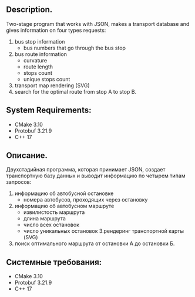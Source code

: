 
## Description.

Two-stage program that works with JSON, makes a transport database and gives information on four types requests:
 1. bus stop information
    * bus numbers that go through the bus stop
 2. bus route information
    * curvature
    * route length
    * stops count
    * unique stops count
3. transport map rendering (SVG)
4. search for the optimal route from stop A to stop B.



## System Requirements:
* CMake 3.10
* Protobuf 3.21.9
* C++ 17



 ## Описание.

Двухстадийная программа, которая принимает JSON, создает транспортную базу данных и выводит информацию по четырем типам запросов: 
1. информацию об автобусной остановке
   * номера автобусов, проходящих через остановку
2. информацию об автобусном маршруте 
   * извилистость маршрута
   * длина маршрута
   * число всех остановок
   * число уникальных остановок
3.рендеринг транспортной карты (SVG)
4. поиск оптимального маршрута от остановки А до остановки Б.

## Системные требования:
* CMake 3.10
* Protobuf 3.21.9
* C++ 17

